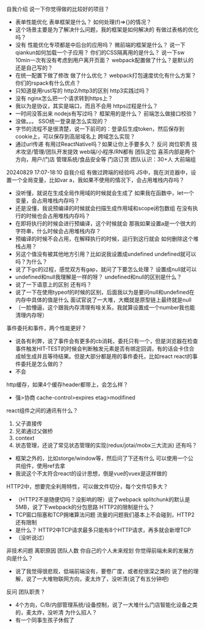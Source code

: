 自我介绍
说一下你觉得做的比较好的项目？
- 表单性能优化
表单框架是什么？
如何处理(f)=>{}的情况？
- 这个场景主要是为了解决什么问题，我的框架是如何解决的
有做过表格的优化吗？
- 没有
性能优化专项都是中后台的应用吗？
微前端的框架是什么？
说一下qiankun如何加载一个子应用？
你们的CSS隔离用的是什么？
说一下sw
10min一次有没有考虑到用户离开页面？
webpack配置做了什么？是默认的还是自己写的？
- 在统一配置下做了修改
做了什么优化？
webpack打包速度优化有什么方案？
你们的rspack有什么优点？
- 只知道是用rust写的
http2/http3的区别
http3实践过吗？
- 没有
nginx怎么把一个请求转到https上？
- 我以为是协议，其实是端口，而且不会用
https过程是什么？
- 一时间没答出来
nodejs有写过吗？
框架用的是什么？
前端怎么做接口校验？
- 没做。。。
SSO统一登录是怎么实现的？
- 字节的流程不是很清楚，说一下前司的：登录后生成token，然后保存到cookie上，可以保存到高层域名上
跨域怎么实现？
- 通过url传递
有用过ReactNative吗？如果让你上手要多久？
反问
岗位职责
技术攻坚/管理/团队开发提效
web端/小程序/RN都有
团队定位
喜茶内部是两个方向，用户/门店
管理系统/食品安全等
门店订货
团队认识：30+人
大前端组

20240829 17:07-18:10
自我介绍
有做过跨端的经验吗
JS中，我在浏览器中，设置一个全局变量，比如var a，我如果不使用的情况下，会占用堆栈内存吗？
- 没听懂，就说在生成全局作用域的时候就会生成了
如果我在函数中，let一个变量，会占用堆栈内存吗？
- 还是没懂，我说预编译的时候就会扫描生成作用域和scope闭包数组
在没有执行的时候也会占用堆栈内存吗？
- 在即将执行的时候会进行预编译，这个时候就会
那我如果设置a是一个很大的字符串，什么时候会占用堆栈内存？
- 预编译的时候不会占用，在解释执行的时候，运行到这行就会
如何删除这个堆栈占用？
- 另这个值没有被其他地方引用？比如说我设置成undefined
undefined就可以吗？为什么？
- 说了下gc的过程，感觉双方有gap，就问了下要怎么处理？
设置成null就可以
- undefined和null我理解是一样的呀？
undefined和null的区别是什么？
- 说了一下语意上的区别
还有吗？
- 说了一下在使用typeof的时候的区别，后面我以为是要问null和undefined在内存中具体的值是什么
面试官说了一大堆，大概就是原型链上最终就是null
- （一脸懵逼，这个跟我内存清理有啥关系，我就算设置成一个number我也能清理内存呀）

事件委托和事件，两个性能更好？
- 说各有利弊，说了事件会有更多的cb消耗，委托只有一个，但是浏览器在检查事件触发HIT-TEST的时候会判断触发元素是否有绑定回调，有的话会卡住合成帧生成并且等待结果。但是大部分都是用的事件委托，比如react
react的事件委托是怎么做的？
- 不会

http缓存，如果4个缓存header都带上，会怎么样？
- 强>协商 cache-control>expires etag>modifined

react组件之间的通讯有什么？
1. 父子直接传
2. 兄弟通过父做桥
3. context
4. 状态管理，还说了常见状态管理的实现(redux/jotai/mobx三大流派)
还有吗？
- 框架之外的，比如storge/window等，然后问了下还有什么
可以使用一个公共组件，使用ref去拿
- 我说这个不太符合react的设计思想，倒是vue的vuex是这样做的

HTTP2中，想要完全利用特性，可以做文件切分，每个文件切多大？
- （HTTP2不是随便切吗？没影响的呀）说了webpack splitchunk的默认是5MB，说了下webpack的分包思路
HTTP2的限制是什么？
- TCP窗口阻塞和TCP拥堵算法问题
流量的问题我们基本上不会碰到，HTTP2还有限制
- 是什么？
HTTP2中TCP请求最多只能有8个HTTP请求，再多就会新增TCP
- （没听说过）

非技术问题
离职原因
团队人数
你自己的个人未来规划
你觉得前端未来的发展方向是什么？
- 说了我觉得很悲观，低端前端没有，要卷广度，或者挖很深之类的
说了他的理解，说了一大堆物联网方向，麦太炸了，没听清(说了有五分钟吧)

反问
团队职责？
- 4个方向，C/B/内部管理系统/设备控制，说了一大堆什么门店智能化设备之类的，麦太炸，没听清
为什么招人？
- 有一个同事生孩子休假了



